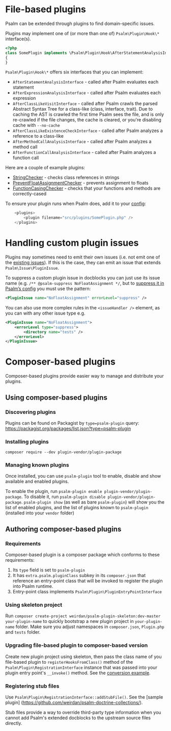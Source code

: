 # File-based plugins

Psalm can be extended through plugins to find domain-specific issues.

Plugins may implement one of (or more than one of) `Psalm\Plugin\Hook\*` interface(s).

```php
<?php
class SomePlugin implements \Psalm\Plugin\Hook\AfterStatementAnalysisInterface
{
}
```

`Psalm\Plugin\Hook\*` offers six interfaces that you can implement:

 - `AfterStatementAnalysisInterface` - called after Psalm evaluates each statement
 - `AfterExpressionAnalysisInterface` - called after Psalm evaluates each expression
 - `AfterClassLikeVisitInterface` - called after Psalm crawls the parsed Abstract Syntax Tree for a class-like (class, interface, trait). Due to caching the AST is crawled the first time Psalm sees the file, and is only re-crawled if the file changes, the cache is cleared, or you're disabling cache with `--no-cache`
 - `AfterClassLikeExistenceCheckInterface` - called after Psalm analyzes a reference to a class-like
 - `AfterMethodCallAnalysisInterface` - called after Psalm analyzes a method call
 - `AfterFunctionCallAnalysisInterface` - called after Psalm analyzes a function call

Here are a couple of example plugins:
 - [StringChecker](https://github.com/vimeo/psalm/blob/master/examples/plugins/StringChecker.php) - checks class references in strings
 - [PreventFloatAssignmentChecker](https://github.com/vimeo/psalm/blob/master/examples/plugins/PreventFloatAssignmentChecker.php) - prevents assignment to floats
 - [FunctionCasingChecker](https://github.com/vimeo/psalm/blob/master/examples/plugins/FunctionCasingChecker.php) - checks that your functions and methods are correctly-cased

To ensure your plugin runs when Psalm does, add it to your [config](Configuration):
```php
    <plugins>
        <plugin filename="src/plugins/SomePlugin.php" />
    </plugins>
```

# Handling custom plugin issues

Plugins may sometimes need to emit their own issues (i.e. not emit one of the [existing issues](issues.md)). If this is the case, they can emit an issue that extends `Psalm\Issue\PluginIssue`.

To suppress a custom plugin issue in docblocks you can just use its issue name (e.g. `/** @psalm-suppress NoFloatAssignment */`, but to [suppress it in Psalm’s config](dealing_with_code_issues.md#config-suppression) you must use the pattern:

```xml
<PluginIssue name="NoFloatAssignment" errorLevel="suppress" />
```

You can also use more complex rules in the `<issueHandler />` element, as you can with any other issue type e.g.

```xml
<PluginIssue name="NoFloatAssignment">
    <errorLevel type="suppress">
        <directory name="tests" />
    </errorLevel>
</PluginIssue>
```

# Composer-based plugins

Composer-based plugins provide easier way to manage and distribute your plugins.

## Using composer-based plugins
### Discovering plugins

Plugins can be found on Packagist by `type=psalm-plugin` query: https://packagist.org/packages/list.json?type=psalm-plugin

### Installing plugins

`composer require --dev plugin-vendor/plugin-package`

### Managing known plugins

Once installed, you can use `psalm-plugin` tool to enable, disable and show available and enabled plugins.

To enable the plugin, run `psalm-plugin enable plugin-vendor/plugin-package`. To disable it, run `psalm-plugin disable plugin-vendor/plugin-package`. `psalm-plugin show` (as well as bare `psalm-plugin`) will show you the list of enabled plugins, and the list of plugins known to `psalm-plugin` (installed into your `vendor` folder)

## Authoring composer-based plugins

### Requirements

Composer-based plugin is a composer package which conforms to these requirements:

1. Its `type` field is set to `psalm-plugin`
2. It has `extra.psalm.pluginClass` subkey in its `composer.json` that reference an entry-point class that will be invoked to register the plugin into Psalm runtime.
3. Entry-point class implements `Psalm\Plugin\PluginEntryPointInterface`

### Using skeleton project

Run `composer create-project weirdan/psalm-plugin-skeleton:dev-master your-plugin-name` to quickly bootstrap a new plugin project in `your-plugin-name` folder. Make sure you adjust namespaces in `composer.json`, `Plugin.php` and `tests` folder.

### Upgrading file-based plugin to composer-based version

Create new plugin project using skeleton, then pass the class name of you file-based plugin to `registerHooksFromClass()` method of the `Psalm\Plugin\RegistrationInterface` instance that was passed into your plugin entry point's `__invoke()` method. See the [conversion example](https://github.com/vimeo/psalm/tree/master/examples/plugins/composer-based/echo-checker/).

### Registering stub files

Use `Psalm\Plugin\RegistrationInterface::addStubFile()`. See the [sample plugin] (https://github.com/weirdan/psalm-doctrine-collections/).

Stub files provide a way to override third-party type information when you cannot add Psalm's extended docblocks to the upstream source files directly.
